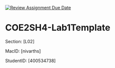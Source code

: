 [![Review Assignment Due Date](https://classroom.github.com/assets/deadline-readme-button-22041afd0340ce965d47ae6ef1cefeee28c7c493a6346c4f15d667ab976d596c.svg)](https://classroom.github.com/a/QLAbMhPZ)
# COE2SH4-Lab1Template

Section: [L02]

MacID: [nivarths]

StudentID: [400534738]